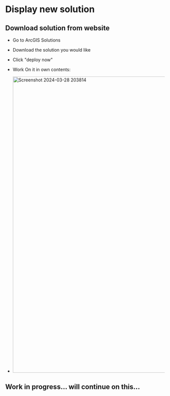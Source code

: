 # Display new solution 

## Download solution from website
- Go to ArcGIS Solutions
- Download the solution you would like
- Click "deploy now"

- Work On it in own contents:
- <img width="937" alt="Screenshot 2024-03-28 203814" src="https://github.com/kaylaoneill/geom99/assets/146447016/d63edc01-bc36-4953-ace1-f173d39360c9">

## Work in progress... will continue on this...

